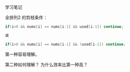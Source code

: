 学习笔记

全排列2 的剪枝条件：
```java
if(i>0 && nums[i] == nums[i-1] && used[i-1]) continue;

或

if(i>0 && nums[i] == nums[i-1] && !used[i-1]) continue;
```

第一种容易理解。

第二种如何理解？ 为什么效率比第一种高？ 
